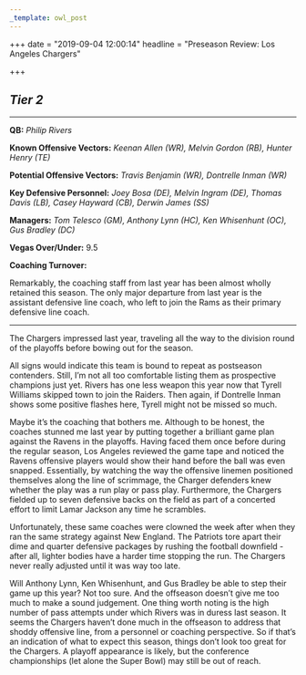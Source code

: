 ```yaml
---
_template: owl_post
---
```



+++
date = "2019-09-04 12:00:14"
headline = "Preseason Review: Los Angeles Chargers"

+++
## **_Tier 2_**

***

**QB:** _Philip Rivers_

**Known Offensive Vectors:** _Keenan Allen (WR), Melvin Gordon (RB), Hunter Henry (TE)_

**Potential Offensive Vectors:** _Travis Benjamin (WR), Dontrelle Inman (WR)_

**Key Defensive Personnel:** _Joey Bosa (DE), Melvin Ingram (DE), Thomas Davis (LB), Casey Hayward (CB), Derwin James (SS)_

**Managers:** _Tom Telesco (GM), Anthony Lynn (HC), Ken Whisenhunt (OC), Gus Bradley (DC)_

**Vegas Over/Under:** 9.5

**Coaching Turnover:**

Remarkably, the coaching staff from last year has been almost wholly retained this season. The only major departure from last year is the assistant defensive line coach, who left to join the Rams as their primary defensive line coach.

***

The Chargers impressed last year, traveling all the way to the division round of the playoffs before bowing out for the season.

All signs would indicate this team is bound to repeat as postseason contenders. Still, I’m not all too comfortable listing them as prospective champions just yet. Rivers has one less weapon this year now that Tyrell Williams skipped town to join the Raiders. Then again, if Dontrelle Inman shows some positive flashes here, Tyrell might not be missed so much.

Maybe it’s the coaching that bothers me. Although to be honest, the coaches stunned me last year by putting together a brilliant game plan against the Ravens in the playoffs. Having faced them once before during the regular season, Los Angeles reviewed the game tape and noticed the Ravens offensive players would show their hand before the ball was even snapped. Essentially, by watching the way the offensive linemen positioned themselves along the line of scrimmage, the Charger defenders knew whether the play was a run play or pass play. Furthermore, the Chargers fielded up to seven defensive backs on the field as part of a concerted effort to limit Lamar Jackson any time he scrambles.

Unfortunately, these same coaches were clowned the week after when they ran the same strategy against New England. The Patriots tore apart their dime and quarter defensive packages by rushing the football downfield - after all, lighter bodies have a harder time stopping the run. The Chargers never really adjusted until it was way too late.

Will Anthony Lynn, Ken Whisenhunt, and Gus Bradley be able to step their game up this year? Not too sure. And the offseason doesn’t give me too much to make a sound judgement. One thing worth noting is the high number of pass attempts under which Rivers was in duress last season. It seems the Chargers haven’t done much in the offseason to address that shoddy offensive line, from a personnel or coaching perspective. So if that’s an indication of what to expect this season, things don’t look too great for the Chargers. A playoff appearance is likely, but the conference championships (let alone the Super Bowl) may still be out of reach.
